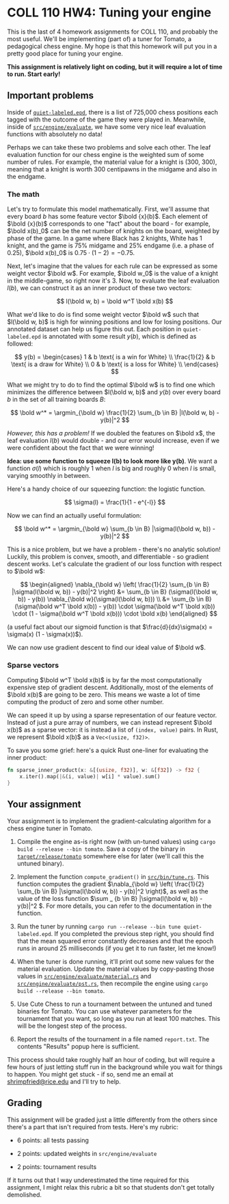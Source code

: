 # COLL 110 HW4: Tuning your engine

This is the last of 4 homework assignments for COLL 110, and probably the most useful.
We'll be implementing (part of) a tuner for Tomato, a pedagogical chess engine.
My hope is that this homework will put you in a pretty good place for tuning your engine.

**This assignment is relatively light on coding, but it will require a lot of time to run.
Start early!**

## Important problems

Inside of [`quiet-labeled.epd`](quiet-labeled.epd), there is a list of 725,000 chess positions each
tagged with the outcome of the game they were played in.
Meanwhile, inside of [`src/engine/evaluate`](src/engine/evaluate), we have some very nice leaf
evaluation functions with absolutely no data!

Perhaps we can take these two problems and solve each other.
The leaf evaluation function for our chess engine is the weighted sum of some number of rules.
For example, the material value for a knight is (300, 300), meaning that a knight is worth 300
centipawns in the midgame and also in the endgame.

### The math

Let's try to formulate this model mathematically.
First, we'll assume that every board $b$ has some feature vector $\bold {x}(b)$.
Each element of $\bold {x}(b)$ corresponds to one "fact" about the board - for example,
$\bold x(b)_0$ can be the net number of knights on the board, weighted by phase of the game.
In a game where Black has 2 knights, White has 1 knight, and the game is 75% midgame and 25%
endgame (i.e. a phase of 0.25), $\bold x(b)_0$ is $0.75 \cdot (1 - 2) = -0.75$.

Next, let's imagine that the values for each rule can be expressed as some weight vector $\bold w$.
For example, $\bold w_0$ is the value of a knight in the middle-game, so right now it's $3$.
Now, to evaluate the leaf evaluation $l(b)$, we can construct it as an inner product of these two
vectors:

$$
l(\bold w, b) = \bold w^T \bold x(b)
$$

What we'd like to do is find some weight vector $\bold w$ such that $l(\bold w, b)$ is high for
winning positions and low for losing positions.
Our annotated dataset can help us figure this out.
Each position in `quiet-labeled.epd` is annotated with some result $y(b)$, which is defined as
followed:

$$
y(b) = \begin{cases}
1 & b \text{ is a win for White} \\
\frac{1}{2} & b \text{ is a draw for White} \\
0 & b \text{ is a loss for White} \\
\end{cases}
$$

What we might try to do to find the optimal $\bold w$ is to find one which minimizes the difference
between $l(\bold w, b)$ and $y(b)$ over every board $b$ in the set of all training boards $B$:

$$
\bold w^* = \argmin_{\bold w} \frac{1}{2} \sum_{b \in B} |l(\bold w, b) - y(b)|^2
$$

_However, this has a problem!_
If we doubled the features on $\bold x$, the leaf evaluation $l(b)$ would double - and our error
would increase, even if we were confident about the fact that we were winning!

**Idea: use some function to squeeze l(b) to look more like y(b)**.
We want a function $\sigma(l)$ which is roughly 1 when $l$ is big and roughly 0 when $l$ is small,
varying smoothly in between.

Here's a handy choice of our squeezing function: the logistic function.

$$
\sigma(l) = \frac{1}{1 - e^{-l}}
$$

Now we can find an actually useful formulation:

$$
\bold w^* = \argmin_{\bold w} \sum_{b \in B} |\sigma(l(\bold w, b)) - y(b)|^2
$$

This is a nice problem, but we have a problem - there's no analytic solution!
Luckily, this problem is convex, smooth, and differentiable - so gradient descent works.
Let's calculate the gradient of our loss function with respect to $\bold w$:

$$
\begin{aligned}
\nabla_{\bold w} \left( \frac{1}{2} \sum_{b \in B} |\sigma(l(\bold w, b)) - y(b)|^2 \right)
    &= \sum_{b \in B} (\sigma(l(\bold w, b)) - y(b)) \nabla_{\bold w}(\sigma(l(\bold w, b))) \\
    &= \sum_{b \in B}
        (\sigma(\bold w^T \bold x(b)) - y(b))
        \cdot \sigma(\bold w^T \bold x(b))
        \cdot (1 - \sigma(\bold w^T \bold x(b)))
        \cdot \bold x(b)
\end{aligned}
$$

(a useful fact about our sigmoid function is that
$\frac{d}{dx}\sigma(x) = \sigma(x) (1 - \sigma(x))$).

We can now use gradient descent to find our ideal value of $\bold w$.

### Sparse vectors

Computing $\bold w^T \bold x(b)$ is by far the most computationally expensive step of gradient
descent.
Additionally, most of the elements of $\bold x(b)$ are going to be zero.
This means we waste a lot of time computing the product of zero and some other number.

We can speed it up by using a sparse representation of our feature vector.
Instead of just a pure array of numbers, we can instead represent $\bold x(b)$ as a sparse vector:
it is instead a list of `(index, value)` pairs.
In Rust, we represent $\bold x(b)$ as a `Vec<(usize, f32)>`.

To save you some grief: here's a quick Rust one-liner for evaluating the inner product:

```rust
fn sparse_inner_product(x: &[(usize, f32)], w: &[f32]) -> f32 {
    x.iter().map(|&(i, value)| w[i] * value).sum()
}
```

## Your assignment

Your assignment is to implement the gradient-calculating algorithm for a chess engine tuner in
Tomato.

1. Compile the engine as-is right now (with un-tuned values) using
   `cargo build --release --bin tomato`.
   Save a copy of the binary in [`target/release/tomato`](target/release/tomato) somewhere else for
   later (we'll call this the untuned binary).

1. Implement the function `compute_gradient()` in [`src/bin/tune.rs`](src/bin/tune.rs).
   This function computes the gradient
   $\nabla_{\bold w} \left( \frac{1}{2} \sum_{b \in B} |\sigma(l(\bold w, b)) - y(b)|^2 \right)$,
   as well as the value of the loss function
   $\sum \_ {b \in B} |\sigma(l(\bold w, b)) - y(b)|^2 $.
   For more details, you can refer to the documentation in the function.

1. Run the tuner by running `cargo run --release --bin tune quiet-labeled.epd`.
   If you completed the previous step right, you should find that the mean squared error constantly
   decreases and that the epoch runs in around 25 milliseconds (if you get it to run faster, let me
   know!)

1. When the tuner is done running, it'll print out some new values for the material evaluation.
   Update the material values by copy-pasting those values in
   [`src/engine/evaluate/material.rs`](src/engine/evaluate/material.rs) and
   [`src/engine/evaluate/pst.rs`](src/engine/evaluate/pst.rs), then recompile the engine using
   `cargo build --release --bin tomato`.

1. Use Cute Chess to run a tournament between the untuned and tuned binaries for Tomato.
   You can use whatever parameters for the tournament that you want, so long as you run at least 100
   matches.
   This will be the longest step of the process.

1. Report the results of the tournament in a file named `report.txt`.
   The contents "Results" popup here is sufficient.

This process should take roughly half an hour of coding, but will require a few hours of just
letting stuff run in the background while you wait for things to happen.
You might get stuck - if so, send me an email at shrimpfried@rice.edu and I'll try to help.

## Grading

This assignment will be graded just a little differently from the others since there's a part that
isn't required from tests.
Here's my rubric:

- 6 points: all tests passing

- 2 points: updated weights in `src/engine/evaluate`

- 2 points: tournament results

If it turns out that I way underestimated the time required for this assignment, I might relax this
rubric a bit so that students don't get totally demolished.
